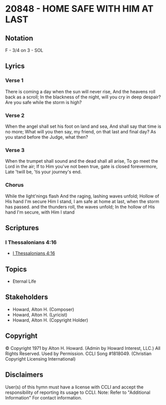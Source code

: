 # 20848 - HOME SAFE WITH HIM AT LAST

## Notation

F - 3/4 on 3 - SOL

## Lyrics

### Verse 1

There is coming a day when the sun will never rise, And the heavens roll back as a scroll; In the blackness of the night, will you cry in deep despair? Are you safe while the storm is high?

### Verse 2

When the angel shall set his foot on land and sea, And shall say that time is no more; What will you then say, my friend, on that last and final day? As you stand before the Judge, what then?

### Verse 3

When the trumpet shall sound and the dead shall all arise, To go meet the Lord in the air; If to Him you've not been true, gate is closed forevermore, Late 'twill be, 'tis your journey's end.

### Chorus

While the light'nings flash And the raging, lashing waves unfold; Hollow of His hand I'm secure Him I stand, I am safe at home at last, when the storm has passed. and the thunders roll, the waves unfold; In the hollow of His hand I'm secure, with Him I stand


## Scriptures

### I Thessalonians 4:16

- [I Thessalonians 4:16](https://www.biblegateway.com/passage/?search=I%20Thessalonians%204%3A16)


## Topics

- Eternal Life

## Stakeholders

- Howard, Alton H. (Composer)
- Howard, Alton H. (Lyricist)
- Howard, Alton H. (Copyright Holder)

## Copyright

© Copyright 1971 by Alton H. Howard. (Admin by Howard Interest, LLC.) All Rights Reserved. Used by Permission. CCLI Song #1818049.
(Christian Copyright Licensing International)

## Disclaimers

User(s) of this hymn must have a license with CCLI and accept the responsibility of reporting its usage to CCLI.
Note: Refer to "Additional Information" For contact information.

